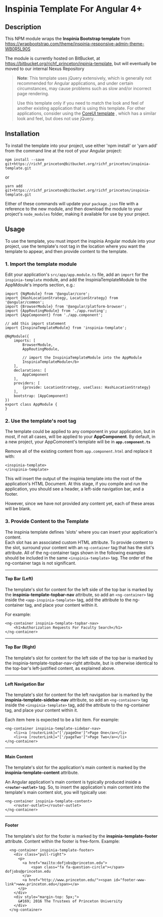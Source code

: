 # Inspinia Template For Angular 4+

## Description
This NPM module wraps the **Inspinia Bootstrap template** from https://wrapbootstrap.com/theme/inspinia-responsive-admin-theme-WB0R5L90S

The module is currently hosted on BitBucket, at https://bitbucket.org/richf_princeton/inpinia-template, but will eventually be moved to our internal Nexus Repository

> **Note**: This template uses jQuery extensively, which is generally not recommended for Angular applications, and under certain circumstances, may cause problems such as slow and/or incorrect page rendering. 
> 
> Use this template only if you need to match the look and feel of another existing application that is using this template. For other applications, consider using the [CoreUI template](https://bitbucket.org/richf_princeton/core-ui-template) , which has a similar look and feel, but does not use jQuery.

## Installation
To install the template into your project, use either 'npm install' or 'yarn add' from the command line at the root of your Angular project:

	npm install --save git+https://richf_princeton@bitbucket.org/richf_princeton/inspinia-template.git

or
	
	yarn add git+https://richf_princeton@bitbucket.org/richf_princeton/inspinia-template.git
	
Either of these commands will update your `package.json` file with a reference to the new module, and then download the module to your project's `node_modules` folder, making it available for use by your project.	
		
## Usage
To use the template, you must import the inspinia Angular module into your project, use the template's root tag in the location where you want the template to appear, and then provide content to the template.

### 1. Import the template module
Edit your application's `src/app/app.module.ts` file, add an `import` for the `inspinia-template` module, and add the InspiniaTemplateModule to the AppMdoule's imports section, e.g.:


	import {NgModule} from '@angular/core';
	import {HashLocationStrategy, LocationStrategy} from '@angular/common';
	import {BrowserModule} from '@angular/platform-browser';
	import {AppRoutingModule} from './app.routing';
	import {AppComponent} from './app.component';
	
	// add this import statement
	import {InspinaTemplateModule} from 'inspinia-template';

	@NgModule({
	  	imports: [
	    	BrowserModule,
			AppRoutingModule,
			
			// import the InspiniaTemplateModule into the AppModule
			InspiniaTemplateModule</b>
		],
		declarations: [
			AppComponent
		],
		providers: [
			{provide: LocationStrategy, useClass: HashLocationStrategy}
		],
		bootstrap: [AppComponent]
	})
	export class AppModule {
	}



### 2. Use the template's root tag
The template could be applied to any component in your application, but in most, if not all cases, will be applied to your **AppComponent**. By default, in a new project, your AppComonent's template will be in **`app.component.ts`**

Remove all of the existing content from `app.component.html` and replace it with:

	<inspinia-template>
	</inspinia-template>


This will insert the output of the inspinia template into the root of the application's HTML Document.
At this stage, if you compile and run the application, you should see a header, a left-side navigation bar, and a footer. 

However, since we have not provided any content yet, each of these areas will be blank.


### 3. Provide Content to the Template
The inspinia template defines 'slots' where you can insert your application's content.  
Each slot has an associated custom HTML attribute. To provide content to the slot, surround your content with an `ng-container` tag that has the slot's attribute. All of the ng-container tags shown in the following examples should be included in the same `<inspinia-template>` tag. The order of the ng-container tags is not significant.

-----

#### Top Bar (Left)
The template's slot for content for the left side of the top bar is marked by the **inspinia-template-topbar-nav** attribute, 
so add an `<ng-container>` tag inside the `<app-inspinia-template>` tag, add the attribute to the ng-container tag,
and place your content within it. 

For example:

	<ng-container inspinia-template-topbar-nav>
		<h1>Authorization Requests For Faculty Search</h1>
	</ng-container>

-----

#### Top Bar (Right)
The template's slot for content for the left side of the top bar is marked by the inspinia-template-topbar-nav-right</b> attribute, 
but is otherwise identical to the top-bar's left-justified content, as explained above.

-----

#### Left Navigation Bar
The template's slot for content for the left navigation bar is marked by the **inspinia-template-sidebar-nav** attribute,
so add an `<ng-container>` tag inside the `<inspinia-template>` tag, add the attribute to the ng-container tag,
and place your content within it.

Each item here is expected to be a list item. For example:
	
	<ng-container inspinia-template-sidebar-nav>
		<li><a [routerLink]="['/pageOne']">Page One</a></li>
		<li><a [routerLink]="['/pageTwo']">Page Two</a></li>
	</ng-container>

-----

#### Main Content  
The template's slot for the application's main content is marked by the **inspinia-template-content** attribute.

An Angular application's main content is typically produced inside a **`<router-outlet>`** tag.
So, to insert the application's main content into the template's main content slot, you will typically use:

	<ng-container inspinia-template-content>
		<router-outlet></router-outlet> 
	</ng-container>
	
-----

#### Footer  
The template's slot for the footer is marked by the **inspinia-template-footer** attribute. Content within the footer is free-form. Example:

	  <ng-container inspinia-template-footer>
	    <div class="pull-right">
	      <p>
	        <a href="mailto:dofjobs@princeton.edu">
	        	<span class="fa fa-question-circle"></span> dofjobs@princeton.edu
	        </a>
	        <a href="http://www.princeton.edu/"><span id="footer-www-link">www.princeton.edu</span></a>
	      </p>
	    </div>
	    <div style="margin-top: 5px;">
	      &#169; 2016 The Trustees of Princeton University
	    </div>
	  </ng-container>
